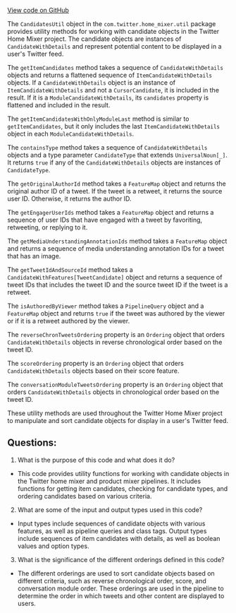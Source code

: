 [View code on GitHub](https://github.com/misbahsy/the-algorithm/home-mixer/server/src/main/scala/com/twitter/home_mixer/util/CandidatesUtil.scala)

The `CandidatesUtil` object in the `com.twitter.home_mixer.util` package provides utility methods for working with candidate objects in the Twitter Home Mixer project. The candidate objects are instances of `CandidateWithDetails` and represent potential content to be displayed in a user's Twitter feed. 

The `getItemCandidates` method takes a sequence of `CandidateWithDetails` objects and returns a flattened sequence of `ItemCandidateWithDetails` objects. If a `CandidateWithDetails` object is an instance of `ItemCandidateWithDetails` and not a `CursorCandidate`, it is included in the result. If it is a `ModuleCandidateWithDetails`, its `candidates` property is flattened and included in the result. 

The `getItemCandidatesWithOnlyModuleLast` method is similar to `getItemCandidates`, but it only includes the last `ItemCandidateWithDetails` object in each `ModuleCandidateWithDetails`. 

The `containsType` method takes a sequence of `CandidateWithDetails` objects and a type parameter `CandidateType` that extends `UniversalNoun[_]`. It returns `true` if any of the `CandidateWithDetails` objects are instances of `CandidateType`. 

The `getOriginalAuthorId` method takes a `FeatureMap` object and returns the original author ID of a tweet. If the tweet is a retweet, it returns the source user ID. Otherwise, it returns the author ID. 

The `getEngagerUserIds` method takes a `FeatureMap` object and returns a sequence of user IDs that have engaged with a tweet by favoriting, retweeting, or replying to it. 

The `getMediaUnderstandingAnnotationIds` method takes a `FeatureMap` object and returns a sequence of media understanding annotation IDs for a tweet that has an image. 

The `getTweetIdAndSourceId` method takes a `CandidateWithFeatures[TweetCandidate]` object and returns a sequence of tweet IDs that includes the tweet ID and the source tweet ID if the tweet is a retweet. 

The `isAuthoredByViewer` method takes a `PipelineQuery` object and a `FeatureMap` object and returns `true` if the tweet was authored by the viewer or if it is a retweet authored by the viewer. 

The `reverseChronTweetsOrdering` property is an `Ordering` object that orders `CandidateWithDetails` objects in reverse chronological order based on the tweet ID. 

The `scoreOrdering` property is an `Ordering` object that orders `CandidateWithDetails` objects based on their score feature. 

The `conversationModuleTweetsOrdering` property is an `Ordering` object that orders `CandidateWithDetails` objects in chronological order based on the tweet ID. 

These utility methods are used throughout the Twitter Home Mixer project to manipulate and sort candidate objects for display in a user's Twitter feed.
## Questions: 
 1. What is the purpose of this code and what does it do?
- This code provides utility functions for working with candidate objects in the Twitter home mixer and product mixer pipelines. It includes functions for getting item candidates, checking for candidate types, and ordering candidates based on various criteria.

2. What are some of the input and output types used in this code?
- Input types include sequences of candidate objects with various features, as well as pipeline queries and class tags. Output types include sequences of item candidates with details, as well as boolean values and option types.

3. What is the significance of the different orderings defined in this code?
- The different orderings are used to sort candidate objects based on different criteria, such as reverse chronological order, score, and conversation module order. These orderings are used in the pipeline to determine the order in which tweets and other content are displayed to users.
